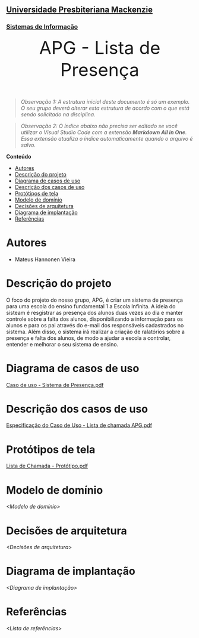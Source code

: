 <h2><a href= "https://www.mackenzie.br">Universidade Presbiteriana Mackenzie</a></h2>
<h3><a href= "https://www.mackenzie.br/graduacao/sao-paulo-higienopolis/sistemas-de-informacao">Sistemas de Informação</a></h3>


<font size="+12"><center>
APG - Lista de Presença
</center></font>

>*Observação 1: A estrutura inicial deste documento é só um exemplo. O seu grupo deverá alterar esta estrutura de acordo com o que está sendo solicitado na disciplina.*

>*Observação 2: O índice abaixo não precisa ser editado se você utilizar o Visual Studio Code com a extensão **Markdown All in One**. Essa extensão atualiza o índice automaticamente quando o arquivo é salvo.*

**Conteúdo**

- [Autores](#autores)
- [Descrição do projeto](#descrição-do-projeto)
- [Diagrama de casos de uso](#diagrama-de-casos-de-uso)
- [Descrição dos casos de uso](#descrição-dos-casos-de-uso)
- [Protótipos de tela](#protótipos-de-tela)
- [Modelo de domínio](#modelo-de-domínio)
- [Decisões de arquitetura](#decisões-de-arquitetura)
- [Diagrama de implantação](#diagrama-de-implantação)
- [Referências](#referências)


# Autores

* Mateus Hannonen Vieira



# Descrição do projeto

O foco do projeto do nosso grupo, APG, é criar um sistema de presença para uma escola do ensino fundamental 1 a Escola Infinita. A ideia do sisteam é resgistrar as presença dos alunos duas vezes ao dia e manter controle sobre a falta dos alunos, disponibilizando a informação para os alunos e para os pai através do e-mail dos responsáveis cadastrados no sistema. Além disso, o sistema irá realizar a criação de ralatórios sobre a presença e falta dos alunos, de modo a ajudar a escola a controlar, entender e melhorar o seu sistema de ensino.

# Diagrama de casos de uso

[Caso de uso - Sistema de Presença.pdf](https://github.com/MeTets/ppads-2023s1/files/10778185/Caso.de.uso.-.Sistema.de.Presenca.pdf)

# Descrição dos casos de uso

[Especificação do Caso de Uso - Lista de chamada APG.pdf](https://github.com/MeTets/ppads-2023s1/files/10778184/Especificacao.do.Caso.de.Uso.-.Lista.de.chamada.APG.pdf)

# Protótipos de tela

[Lista de Chamada - Protótipo.pdf](https://github.com/MeTets/ppads-2023s1/files/10778186/Lista.de.Chamada.-.Prototipo.pdf)

# Modelo de domínio

*&lt;Modelo de domínio&gt;*

# Decisões de arquitetura

*&lt;Decisões de arquitetura&gt;*

# Diagrama de implantação

*&lt;Diagrama de implantação&gt;*

# Referências

*&lt;Lista de referências&gt;*
